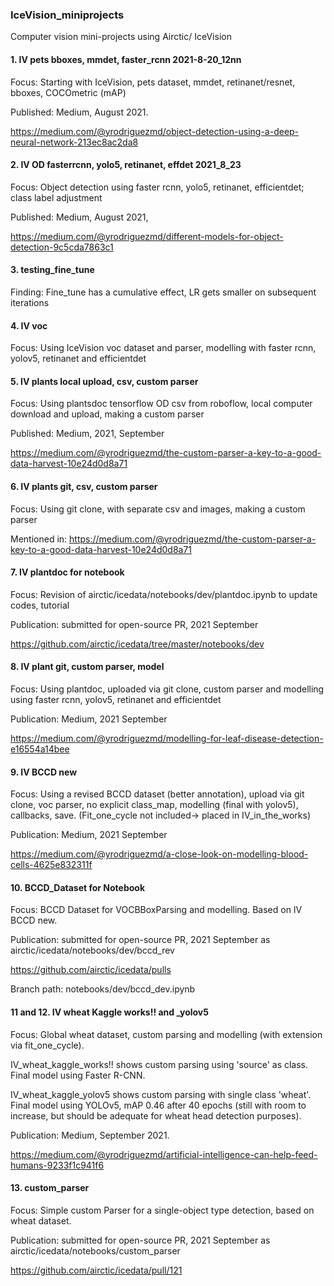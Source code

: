 ### IceVision_miniprojects
Computer vision mini-projects using Airctic/ IceVision

#### 1.  IV pets bboxes, mmdet, faster_rcnn 2021-8-20_12nn

Focus:  Starting with IceVision, pets dataset, mmdet, retinanet/resnet, bboxes, COCOmetric (mAP)

Published:  Medium, August 2021.

https://medium.com/@yrodriguezmd/object-detection-using-a-deep-neural-network-213ec8ac2da8


#### 2.  IV OD fasterrcnn, yolo5, retinanet, effdet 2021_8_23

Focus:  Object detection using faster rcnn, yolo5, retinanet, efficientdet; class label adjustment

Published: Medium, August 2021,

https://medium.com/@yrodriguezmd/different-models-for-object-detection-9c5cda7863c1

#### 3.  testing_fine_tune

Finding:  Fine_tune has a cumulative effect, LR gets smaller on subsequent iterations

#### 4.  IV voc 

Focus: Using IceVision voc dataset and parser, modelling with faster rcnn, yolov5, retinanet and efficientdet

#### 5.  IV plants local upload, csv, custom parser

Focus:  Using plantsdoc tensorflow OD csv from roboflow, local computer download and upload, making a custom parser

Published: Medium, 2021, September

https://medium.com/@yrodriguezmd/the-custom-parser-a-key-to-a-good-data-harvest-10e24d0d8a71

#### 6.  IV plants git, csv, custom parser

Focus:  Using git clone, with separate csv and images, making a custom parser

Mentioned in:  https://medium.com/@yrodriguezmd/the-custom-parser-a-key-to-a-good-data-harvest-10e24d0d8a71

#### 7.  IV plantdoc for notebook

Focus: Revision of airctic/icedata/notebooks/dev/plantdoc.ipynb to update codes, tutorial

Publication:  submitted for open-source PR, 2021 September

https://github.com/airctic/icedata/tree/master/notebooks/dev

#### 8.  IV plant git, custom parser, model

Focus: Using plantdoc, uploaded via git clone, custom parser and modelling using faster rcnn, yolov5, retinanet and efficientdet

Publication:  Medium, 2021 September

https://medium.com/@yrodriguezmd/modelling-for-leaf-disease-detection-e16554a14bee

#### 9.  IV BCCD new

Focus: Using a revised BCCD dataset (better annotation), upload via git clone, voc parser, no explicit class_map, modelling (final with yolov5), callbacks, save.  (Fit_one_cycle not included-> placed in IV_in_the_works) 

Publication:  Medium, 2021 September

https://medium.com/@yrodriguezmd/a-close-look-on-modelling-blood-cells-4625e832311f

#### 10.  BCCD_Dataset for Notebook

Focus: BCCD Dataset for VOCBBoxParsing and modelling.  Based on IV BCCD new.  

Publication: submitted for open-source PR, 2021 September as airctic/icedata/notebooks/dev/bccd_rev

https://github.com/airctic/icedata/pulls

Branch path: notebooks/dev/bccd_dev.ipynb

#### 11 and 12.  IV wheat Kaggle works!! and _yolov5

Focus: Global wheat dataset, custom parsing and modelling (with extension via fit_one_cycle).

IV_wheat_kaggle_works!! shows custom parsing using 'source' as class.  Final model using Faster R-CNN.

IV_wheat_kaggle_yolov5 shows custom parsing with single class 'wheat'.  Final model using YOLOv5, mAP 0.46 after 40 epochs (still with room to increase,
but should be adequate for wheat head detection purposes).

Publication: Medium, September 2021.

https://medium.com/@yrodriguezmd/artificial-intelligence-can-help-feed-humans-9233f1c941f6

#### 13.  custom_parser

Focus:  Simple custom Parser for a single-object type detection, based on wheat dataset.

Publication: submitted for open-source PR, 2021 September as airctic/icedata/notebooks/custom_parser

https://github.com/airctic/icedata/pull/121


